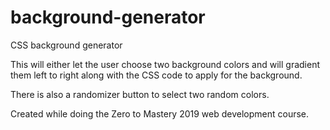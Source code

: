 # background-generator
CSS background generator


This will either let the user choose two background colors and will gradient them left to right along with the CSS code to apply for the background. 

There is also a randomizer button to select two random colors. 

Created while doing the Zero to Mastery 2019 web development course.

